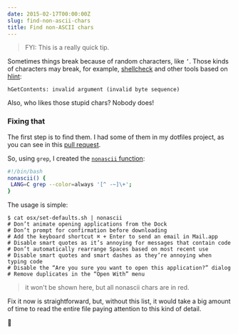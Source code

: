 ```yaml
---
date: 2015-02-17T00:00:00Z
slug: find-non-ascii-chars
title: Find non-ASCII chars
---
```


> FYI: This is a really quick tip.

Sometimes things break because of random characters, like `’`. Those kinds
of characters may break, for example, [shellcheck](http://www.shellcheck.net/)
and other tools based on [hlint](https://github.com/ndmitchell/hlint):

```
hGetContents: invalid argument (invalid byte sequence)
```

Also, who likes those stupid chars? Nobody does!

### Fixing that

The first step is to find them. I had some of them in my dotfiles project,
as you can see in this [pull request][pr].

So, using `grep`, I created the [`nonascii` function][commit]:

```bash
#!/bin/bash
nonascii() {
 LANG=C grep --color=always '[^ -~]\+';
}
```

The usage is simple:

```console
$ cat osx/set-defaults.sh | nonascii
# Don’t animate opening applications from the Dock
# Don’t prompt for confirmation before downloading
# Add the keyboard shortcut ⌘ + Enter to send an email in Mail.app
# Disable smart quotes as it’s annoying for messages that contain code
# Don’t automatically rearrange Spaces based on most recent use
# Disable smart quotes and smart dashes as they’re annoying when typing code
# Disable the “Are you sure you want to open this application?” dialog
# Remove duplicates in the “Open With” menu
```

> it won't be shown here, but all nonascii chars are in red.

Fix it now is straightforward, but, without this list, it would take a big
amount of time to read the entire file paying attention to this kind of detail.

:beers:

[commit]: https://github.com/caarlos0/dotfiles/commit/da1bfe4d895aad8efc9ba79cac46e2b545514576
[pr]: https://github.com/caarlos0/dotfiles/pull/36
